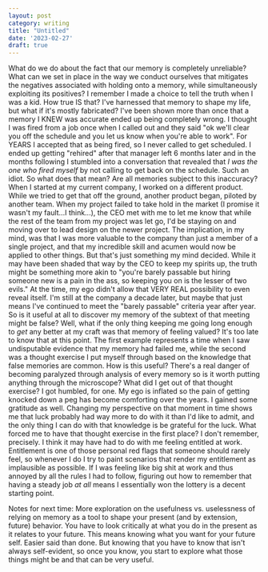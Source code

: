 ```yaml
---
layout: post
category: writing
title: "Untitled"
date: '2023-02-27'
draft: true
---
```


What do we do about the fact that our memory is completely unreliable? What can we set in place in the way we conduct ourselves that mitigates the negatives associated with holding onto a memory, while simultaneously exploiting its positives? I remember I made a choice to tell the truth when I was a kid. How true IS that? I've harnessed that memory to shape my life, but what if it's mostly fabricated? I've been shown more than once that a memory I KNEW was accurate ended up being completely wrong. I thought I was fired from a job once when I called out and they said "ok we'll clear you off the schedule and you let us know when you're able to work". For YEARS I accepted that as being fired, so I never called to get scheduled. I ended up getting "rehired" after that manager left 6 months later and in the months following I stumbled into a conversation that revealed that _I was the one who fired myself_ by not calling to get back on the schedule. Such an idiot. So what does that mean? Are all memories subject to this inaccuracy? When I started at my current company, I worked on a different product. While we tried to get that off the ground, another product began, piloted by another team. When my project failed to take hold in the market (I promise it wasn't my fault...I think...), the CEO met with me to let me know that while the rest of the team from my project was let go, I'd be staying on and moving over to lead design on the newer project. The implication, in my mind, was that I was more valuable to the company than just a member of a single project, and that my incredible skill and acumen would now be applied to other things. But that's just something my mind decided. While it may have been shaded that way by the CEO to keep my spirits up, the truth might be something more akin to "you're barely passable but hiring someone new is a pain in the ass, so keeping you on is the lesser of two evils." At the time, my ego didn't allow that VERY REAL possibility to even reveal itself. I'm still at the company a decade later, but maybe that just means I've continued to meet the "barely passable" criteria year after year. So is it useful at all to discover my memory of the subtext of that meeting might be false? Well, what if the only thing keeping me going long enough to _get_ any better at my craft was that memory of feeling valued? It's too late to know that at this point. The first example represents a time when I saw undisputable evidence that my memory had failed me, while the second was a thought exercise I put myself through based on the knowledge that false memories are common. How is this useful? There's a real danger of becoming paralyzed through analysis of every memory so is it worth putting anything through the microscope? What did I get out of that thought exercise? I got humbled, for one. My ego is inflated so the pain of getting knocked down a peg has become comforting over the years. I gained some gratitude as well. Changing my perspective on that moment in time shows me that luck probably had way more to do with it than I'd like to admit, and the only thing I can do with that knowledge is be grateful for the luck. What forced me to have that thought exercise in the first place? I don't remember, precisely. I think it may have had to do with me feeling entitled at work. Entitlement is one of those personal red flags that someone should rarely feel, so whenever I do I try to paint scenarios that render my entitlement as implausible as possible. If I was feeling like big shit at work and thus annoyed by all the rules I had to follow, figuring out how to remember that having a steady job _at all_ means I essentially won the lottery is a decent starting point. 

Notes for next time:
More exploration on the usefulness vs. uselessness of relying on memory as a tool to shape your present (and by extension, future) behavior. You have to look critically at what you do in the present as it relates to your future. This means knowing what you want for your future self. Easier said than done. But knowing that you have to know that isn't always self-evident, so once you know, you start to explore what those things might be and that can be very useful.